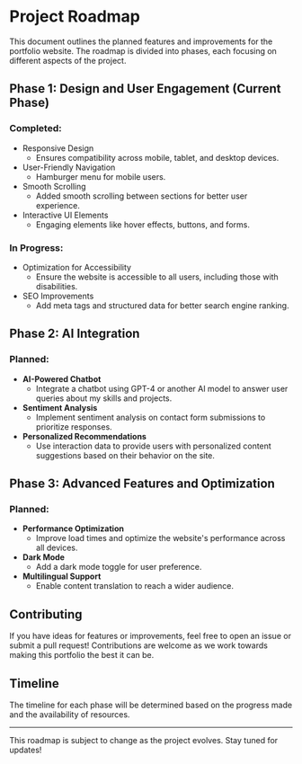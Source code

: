 # **Project Roadmap**

This document outlines the planned features and improvements for the portfolio website. The roadmap is divided into phases, each focusing on different aspects of the project.

## **Phase 1: Design and User Engagement** (Current Phase)

### **Completed:**
- Responsive Design
  - Ensures compatibility across mobile, tablet, and desktop devices.
- User-Friendly Navigation
  - Hamburger menu for mobile users.
- Smooth Scrolling
  - Added smooth scrolling between sections for better user experience.
- Interactive UI Elements
  - Engaging elements like hover effects, buttons, and forms.

### **In Progress:**
- Optimization for Accessibility
  - Ensure the website is accessible to all users, including those with disabilities.
- SEO Improvements
  - Add meta tags and structured data for better search engine ranking.

## **Phase 2: AI Integration**

### **Planned:**
- **AI-Powered Chatbot**
  - Integrate a chatbot using GPT-4 or another AI model to answer user queries about my skills and projects.
- **Sentiment Analysis**
  - Implement sentiment analysis on contact form submissions to prioritize responses.
- **Personalized Recommendations**
  - Use interaction data to provide users with personalized content suggestions based on their behavior on the site.

## **Phase 3: Advanced Features and Optimization**

### **Planned:**
- **Performance Optimization**
  - Improve load times and optimize the website's performance across all devices.
- **Dark Mode**
  - Add a dark mode toggle for user preference.
- **Multilingual Support**
  - Enable content translation to reach a wider audience.

## **Contributing**

If you have ideas for features or improvements, feel free to open an issue or submit a pull request! Contributions are welcome as we work towards making this portfolio the best it can be.

## **Timeline**

The timeline for each phase will be determined based on the progress made and the availability of resources.

---

This roadmap is subject to change as the project evolves. Stay tuned for updates!
